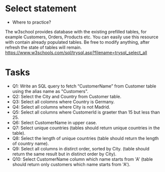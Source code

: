 # Select statement
- Where to practice?

The w3school provides database with the existing prefilled tables, for example Customers, Orders,
Products etc.
You can easily use this resource with contain already populated tables. Be free to modify anything, after
refresh the state of tables will remain.
https://www.w3schools.com/sql/trysql.asp?filename=trysql_select_all

# Tasks
- Q1: Write an SQL query to fetch “CustomerName” from Customer table using the alias name as "Customers".
- Q2: Select the City and Country from Customer table.
- Q3: Select all colomns where Country is Germany.
- Q4: Select all columns where City is not Madrid.
- Q5: Select all columns where CustomerId is graeter than 15 but less than 25.
- Q6: Select CustomerName in upper case.
- Q7: Select unique countries (tables should return unique countries in the table).
- Q8: Select the length of unique countries (table should return the length of country name).
- Q9: Select all columns in distirct order, sorted by City. (table should return the same result but in distinct order by City).
- Q10: Select CustomerName column which name starts from 'A' (table should return only customers which name starts from 'A').